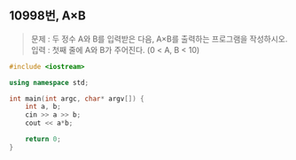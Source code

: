 ## 10998번, A×B
> 문제 : 두 정수 A와 B를 입력받은 다음, A×B를 출력하는 프로그램을 작성하시오.  
> 입력 : 첫째 줄에 A와 B가 주어진다. (0 < A, B < 10)

```C++
#include <iostream>

using namespace std;

int main(int argc, char* argv[]) {
	int a, b;
	cin >> a >> b;
	cout << a*b;

	return 0;
}
```
